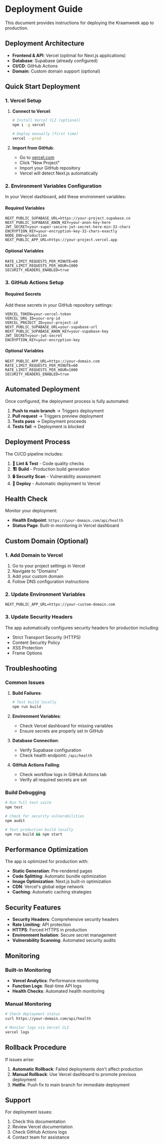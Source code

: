 # Deployment Guide

This document provides instructions for deploying the Kraamweek app to production.

## Deployment Architecture

- **Frontend & API**: Vercel (optimal for Next.js applications)
- **Database**: Supabase (already configured)
- **CI/CD**: GitHub Actions
- **Domain**: Custom domain support (optional)

## Quick Start Deployment

### 1. Vercel Setup

1. **Connect to Vercel**:
   ```bash
   # Install Vercel CLI (optional)
   npm i -g vercel
   
   # Deploy manually (first time)
   vercel --prod
   ```

2. **Import from GitHub**:
   - Go to [vercel.com](https://vercel.com)
   - Click "New Project"
   - Import your GitHub repository
   - Vercel will detect Next.js automatically

### 2. Environment Variables Configuration

In your Vercel dashboard, add these environment variables:

#### Required Variables
```
NEXT_PUBLIC_SUPABASE_URL=https://your-project.supabase.co
NEXT_PUBLIC_SUPABASE_ANON_KEY=your-anon-key-here
JWT_SECRET=your-super-secure-jwt-secret-here-min-32-chars
ENCRYPTION_KEY=your-encryption-key-32-chars-exactly
NODE_ENV=production
NEXT_PUBLIC_APP_URL=https://your-project.vercel.app
```

#### Optional Variables
```
RATE_LIMIT_REQUESTS_PER_MINUTE=60
RATE_LIMIT_REQUESTS_PER_HOUR=1000
SECURITY_HEADERS_ENABLED=true
```

### 3. GitHub Actions Setup

#### Required Secrets
Add these secrets in your GitHub repository settings:

```
VERCEL_TOKEN=your-vercel-token
VERCEL_ORG_ID=your-org-id
VERCEL_PROJECT_ID=your-project-id
NEXT_PUBLIC_SUPABASE_URL=your-supabase-url
NEXT_PUBLIC_SUPABASE_ANON_KEY=your-supabase-key
JWT_SECRET=your-jwt-secret
ENCRYPTION_KEY=your-encryption-key
```

#### Optional Variables
```
NEXT_PUBLIC_APP_URL=https://your-domain.com
RATE_LIMIT_REQUESTS_PER_MINUTE=60
RATE_LIMIT_REQUESTS_PER_HOUR=1000
SECURITY_HEADERS_ENABLED=true
```

## Automated Deployment

Once configured, the deployment process is fully automated:

1. **Push to main branch** → Triggers deployment
2. **Pull request** → Triggers preview deployment
3. **Tests pass** → Deployment proceeds
4. **Tests fail** → Deployment is blocked

## Deployment Process

The CI/CD pipeline includes:

1. **🧹 Lint & Test** - Code quality checks
2. **🏗️ Build** - Production build generation  
3. **🔒 Security Scan** - Vulnerability assessment
4. **🚀 Deploy** - Automatic deployment to Vercel

## Health Check

Monitor your deployment:
- **Health Endpoint**: `https://your-domain.com/api/health`
- **Status Page**: Built-in monitoring in Vercel dashboard

## Custom Domain (Optional)

### 1. Add Domain to Vercel
1. Go to your project settings in Vercel
2. Navigate to "Domains"
3. Add your custom domain
4. Follow DNS configuration instructions

### 2. Update Environment Variables
```
NEXT_PUBLIC_APP_URL=https://your-custom-domain.com
```

### 3. Update Security Headers
The app automatically configures security headers for production including:
- Strict Transport Security (HTTPS)
- Content Security Policy
- XSS Protection
- Frame Options

## Troubleshooting

### Common Issues

1. **Build Failures**:
   ```bash
   # Test build locally
   npm run build
   ```

2. **Environment Variables**:
   - Check Vercel dashboard for missing variables
   - Ensure secrets are properly set in GitHub

3. **Database Connection**:
   - Verify Supabase configuration
   - Check health endpoint: `/api/health`

4. **GitHub Actions Failing**:
   - Check workflow logs in GitHub Actions tab
   - Verify all required secrets are set

### Build Debugging

```bash
# Run full test suite
npm test

# Check for security vulnerabilities
npm audit

# Test production build locally
npm run build && npm start
```

## Performance Optimization

The app is optimized for production with:

- **Static Generation**: Pre-rendered pages
- **Code Splitting**: Automatic bundle optimization
- **Image Optimization**: Next.js built-in optimization
- **CDN**: Vercel's global edge network
- **Caching**: Automatic caching strategies

## Security Features

- **Security Headers**: Comprehensive security headers
- **Rate Limiting**: API protection
- **HTTPS**: Forced HTTPS in production
- **Environment Isolation**: Secure secret management
- **Vulnerability Scanning**: Automated security audits

## Monitoring

### Built-in Monitoring
- **Vercel Analytics**: Performance monitoring
- **Function Logs**: Real-time API logs
- **Health Checks**: Automated health monitoring

### Manual Monitoring
```bash
# Check deployment status
curl https://your-domain.com/api/health

# Monitor logs via Vercel CLI
vercel logs
```

## Rollback Procedure

If issues arise:

1. **Automatic Rollback**: Failed deployments don't affect production
2. **Manual Rollback**: Use Vercel dashboard to promote previous deployment
3. **Hotfix**: Push fix to main branch for immediate deployment

## Support

For deployment issues:
1. Check this documentation
2. Review Vercel documentation
3. Check GitHub Actions logs
4. Contact team for assistance